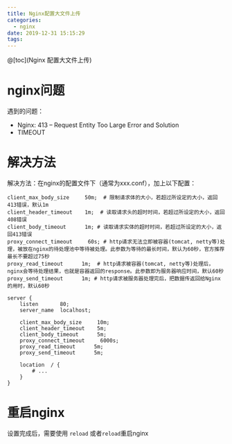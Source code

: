 ```yaml
---
title: Nginx配置大文件上传
categories:
  - nginx
date: 2019-12-31 15:15:29
tags:
---
```

@[toc](Nginx 配置大文件上传)
# nginx问题
遇到的问题：
- Nginx: 413 – Request Entity Too Large Error and Solution
- TIMEOUT

# 解决方法
解决方法：在nginx的配置文件下（通常为xxx.conf），加上以下配置：

```
client_max_body_size     50m;  # 限制请求体的大小，若超过所设定的大小，返回413错误，默认1m
client_header_timeout    1m;  # 读取请求头的超时时间，若超过所设定的大小，返回408错误
client_body_timeout      1m; # 读取请求实体的超时时间，若超过所设定的大小，返回413错误
proxy_connect_timeout     60s; # http请求无法立即被容器(tomcat, netty等)处理，被放在nginx的待处理池中等待被处理。此参数为等待的最长时间，默认为60秒，官方推荐最长不要超过75秒
proxy_read_timeout      1m;  # http请求被容器(tomcat, netty等)处理后，nginx会等待处理结果，也就是容器返回的response。此参数即为服务器响应时间，默认60秒
proxy_send_timeout      1m; # http请求被服务器处理完后，把数据传返回给Nginx的用时，默认60秒
```

```shell
server {
    listen       80;
    server_name  localhost;
    
	client_max_body_size     10m;
	client_header_timeout    5m;
	client_body_timeout      5m;
	proxy_connect_timeout     6000s;
	proxy_read_timeout      5m;
	proxy_send_timeout      5m;

	location  / {
		# ...
	}
}	
```

# 重启nginx
设置完成后，需要使用 `reload` 或者`reload`重启nginx